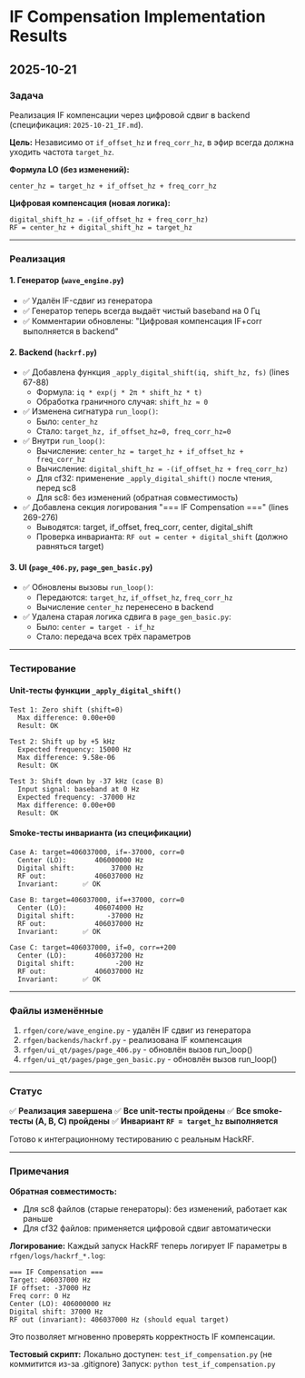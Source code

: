 # IF Compensation Implementation Results
## 2025-10-21

### Задача
Реализация IF компенсации через цифровой сдвиг в backend (спецификация: `2025-10-21_IF.md`).

**Цель:** Независимо от `if_offset_hz` и `freq_corr_hz`, в эфир всегда должна уходить частота `target_hz`.

**Формула LO (без изменений):**
```
center_hz = target_hz + if_offset_hz + freq_corr_hz
```

**Цифровая компенсация (новая логика):**
```
digital_shift_hz = -(if_offset_hz + freq_corr_hz)
RF = center_hz + digital_shift_hz = target_hz
```

---

### Реализация

#### 1. Генератор (`wave_engine.py`)
- ✅ Удалён IF-сдвиг из генератора
- ✅ Генератор теперь всегда выдаёт чистый baseband на 0 Гц
- ✅ Комментарии обновлены: "Цифровая компенсация IF+corr выполняется в backend"

#### 2. Backend (`hackrf.py`)
- ✅ Добавлена функция `_apply_digital_shift(iq, shift_hz, fs)` (lines 67-88)
  - Формула: `iq * exp(j * 2π * shift_hz * t)`
  - Обработка граничного случая: `shift_hz ≈ 0`
- ✅ Изменена сигнатура `run_loop()`:
  - Было: `center_hz`
  - Стало: `target_hz, if_offset_hz=0, freq_corr_hz=0`
- ✅ Внутри `run_loop()`:
  - Вычисление: `center_hz = target_hz + if_offset_hz + freq_corr_hz`
  - Вычисление: `digital_shift_hz = -(if_offset_hz + freq_corr_hz)`
  - Для cf32: применение `_apply_digital_shift()` после чтения, перед sc8
  - Для sc8: без изменений (обратная совместимость)
- ✅ Добавлена секция логирования "=== IF Compensation ===" (lines 269-276)
  - Выводятся: target, if_offset, freq_corr, center, digital_shift
  - Проверка инварианта: `RF out = center + digital_shift` (должно равняться target)

#### 3. UI (`page_406.py`, `page_gen_basic.py`)
- ✅ Обновлены вызовы `run_loop()`:
  - Передаются: `target_hz`, `if_offset_hz`, `freq_corr_hz`
  - Вычисление `center_hz` перенесено в backend
- ✅ Удалена старая логика сдвига в `page_gen_basic.py`:
  - Было: `center = target - if_hz`
  - Стало: передача всех трёх параметров

---

### Тестирование

#### Unit-тесты функции `_apply_digital_shift()`
```
Test 1: Zero shift (shift=0)
  Max difference: 0.00e+00
  Result: OK

Test 2: Shift up by +5 kHz
  Expected frequency: 15000 Hz
  Max difference: 9.58e-06
  Result: OK

Test 3: Shift down by -37 kHz (case B)
  Input signal: baseband at 0 Hz
  Expected frequency: -37000 Hz
  Max difference: 0.00e+00
  Result: OK
```

#### Smoke-тесты инварианта (из спецификации)
```
Case A: target=406037000, if=-37000, corr=0
  Center (LO):       406000000 Hz
  Digital shift:         37000 Hz
  RF out:            406037000 Hz
  Invariant:      ✅ OK

Case B: target=406037000, if=+37000, corr=0
  Center (LO):       406074000 Hz
  Digital shift:        -37000 Hz
  RF out:            406037000 Hz
  Invariant:      ✅ OK

Case C: target=406037000, if=0, corr=+200
  Center (LO):       406037200 Hz
  Digital shift:          -200 Hz
  RF out:            406037000 Hz
  Invariant:      ✅ OK
```

---

### Файлы изменённые

1. `rfgen/core/wave_engine.py` - удалён IF сдвиг из генератора
2. `rfgen/backends/hackrf.py` - реализована IF компенсация
3. `rfgen/ui_qt/pages/page_406.py` - обновлён вызов run_loop()
4. `rfgen/ui_qt/pages/page_gen_basic.py` - обновлён вызов run_loop()

---

### Статус
✅ **Реализация завершена**
✅ **Все unit-тесты пройдены**
✅ **Все smoke-тесты (A, B, C) пройдены**
✅ **Инвариант `RF = target_hz` выполняется**

Готово к интеграционному тестированию с реальным HackRF.

---

### Примечания

**Обратная совместимость:**
- Для sc8 файлов (старые генераторы): без изменений, работает как раньше
- Для cf32 файлов: применяется цифровой сдвиг автоматически

**Логирование:**
Каждый запуск HackRF теперь логирует IF параметры в `rfgen/logs/hackrf_*.log`:
```
=== IF Compensation ===
Target: 406037000 Hz
IF offset: -37000 Hz
Freq corr: 0 Hz
Center (LO): 406000000 Hz
Digital shift: 37000 Hz
RF out (invariant): 406037000 Hz (should equal target)
```

Это позволяет мгновенно проверять корректность IF компенсации.

**Тестовый скрипт:**
Локально доступен: `test_if_compensation.py` (не коммитится из-за .gitignore)
Запуск: `python test_if_compensation.py`
